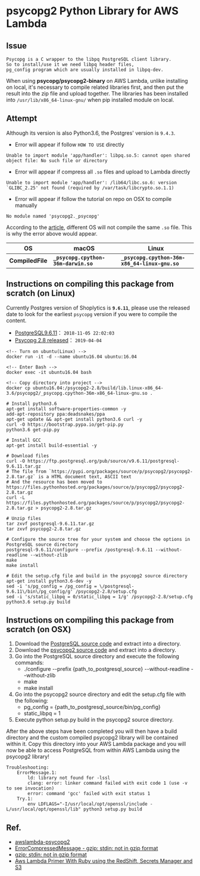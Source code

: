 psycopg2 Python Library for AWS Lambda
===

Issue
---
```
Psycopg is a C wrapper to the libpq PostgreSQL client library.
So to install/use it we need libpq header files,
pg_config program which are usually installed in libpq-dev.
```

When using **psycopg/psycopg2-binary** on AWS Lambda, unlike installing on local, it's necessary to compile related libraries first, and then put the result into the zip file and upload together. The libraries has been installed into `/usr/lib/x86_64-linux-gnu/` when pip installed module on local.


Attempt
---
Although its version is also Python3.6, the Postgres' version is `9.4.3`.

- Error will appear if follow `HOW TO USE` directly
```
Unable to import module 'app/handler': libpq.so.5: cannot open shared object file: No such file or directory
```

- Error will appear if compress all `.so` files and upload to Lambda directly
```
Unable to import module 'app/handler': /lib64/libc.so.6: version `GLIBC_2.25' not found (required by /var/task/libcrypto.so.1.1)
```

- Error will appear if follow the tutorial on repo on OSX to compile manually
```
No module named 'psycopg2._psycopg'
```
According to the [article](https://github.com/jkehler/awslambda-psycopg2/issues/47#issuecomment-532072122), different OS will not compile the same `.so` file. This is why the error above would appear.

|   OS   | macOS | Linux |
| ------ | ----- | ----- |
| **CompiledFile** | **`_psycopg.cpython-36m-darwin.so`** | **`_psycopg.cpython-36m-x86_64-linux-gnu.so`** |



Instructions on compiling this package from scratch (on Linux)
---
Currently Postgres version of Shoplytics is **`9.6.11`**, please use the released date to look for the earliest `psycopg` version if you were to compile the content.

- [PostgreSQL9.6.11](https://www.postgresql.org/ftp/source/v9.6.11/)： `2018-11-05 22:02:03`
- [Psycopg 2.8 released](https://www.psycopg.org/articles/2019/04/04/psycopg-28-released/)： `2019-04-04`


```#BASH
<!-- Turn on ubuntu(Linux) -->
docker run -it -d --name ubuntu16.04 ubuntu:16.04

<!-- Enter Bash -->
docker exec -it ubuntu16.04 bash

<!-- Copy directory into project -->
docker cp ubuntu16.04:/psycopg2-2.8/build/lib.linux-x86_64-3.6/psycopg2/_psycopg.cpython-36m-x86_64-linux-gnu.so .
```

```#BASH
# Install python3.6
apt-get install software-properties-common -y
add-apt-repository ppa:deadsnakes/ppa
apt-get update && apt-get install python3.6 curl -y
curl -O https://bootstrap.pypa.io/get-pip.py
python3.6 get-pip.py

# Install GCC
apt-get install build-essential -y

# Download files
curl -O https://ftp.postgresql.org/pub/source/v9.6.11/postgresql-9.6.11.tar.gz
# The file from `https://pypi.org/packages/source/p/psycopg2/psycopg2-2.8.tar.gz` is a HTML document text, ASCII text
# And the resource has been moved to https://files.pythonhosted.org/packages/source/p/psycopg2/psycopg2-2.8.tar.gz
curl -L https://files.pythonhosted.org/packages/source/p/psycopg2/psycopg2-2.8.tar.gz > psycopg2-2.8.tar.gz

# Unzip files
tar zxvf postgresql-9.6.11.tar.gz
tar zxvf psycopg2-2.8.tar.gz

# Configure the source tree for your system and choose the options in PostgreSQL source directory
postgresql-9.6.11/configure --prefix /postgresql-9.6.11 --without-readline --without-zlib
make
make install

# Edit the setup.cfg file and build in the psycopg2 source directory
apt-get install python3.6-dev -y
sed -i 's/pg_config = /pg_config = \/postgresql-9.6.11\/bin\/pg_config/g' /psycopg2-2.8/setup.cfg
sed -i 's/static_libpq = 0/static_libpq = 1/g' /psycopg2-2.8/setup.cfg
python3.6 setup.py build
```


Instructions on compiling this package from scratch (on OSX)
---
1. Download the [PostgreSQL source code](https://ftp.postgresql.org/pub/source/v9.6.11/postgresql-9.6.11.tar.gz) and extract into a directory.
2. Download the [psycopg2 source code](https://ftp.postgresql.org/pub/source/v9.6.11/postgresql-9.6.11.tar.gz) and extract into a directory.
3. Go into the PostgreSQL source directory and execute the following commands:
    - ./configure --prefix {path_to_postgresql_source} --without-readline --without-zlib
    - make
    - make install
4. Go into the psycopg2 source directory and edit the setup.cfg file with the following:
    - pg_config = {path_to_postgresql_source/bin/pg_config}
    - static_libpq = 1
5. Execute python setup.py build in the psycopg2 source directory.

After the above steps have been completed you will then have a build directory and the custom compiled psycopg2 library will be contained within it. Copy this directory into your AWS Lambda package and you will now be able to access PostgreSQL from within AWS Lambda using the psycopg2 library!


```
Troubleshooting:
    ErrorMessage.1:
        ld: library not found for -lssl
        clang: error: linker command failed with exit code 1 (use -v to see invocation)
        error: command 'gcc' failed with exit status 1
    Try.1:
        env LDFLAGS="-I/usr/local/opt/openssl/include -L/usr/local/opt/openssl/lib" python3 setup.py build
```


Ref.
---
- [awslambda-psycopg2](https://github.com/jkehler/awslambda-psycopg2)
- [ErrorCompressedMessage - gzip: stdin: not in gzip format](https://kknews.cc/code/62nbjkv.html)
- [gzip: stdin: not in gzip format](https://askubuntu.com/questions/877292/gzip-stdin-not-in-gzip-format)
- [Aws Lambda Primer With Ruby using the RedShift, Secrets Manager and S3](https://nisdom.com/posts/2019-05-14-aws-lambda-primer-with-ruby-redshift-s3/)

